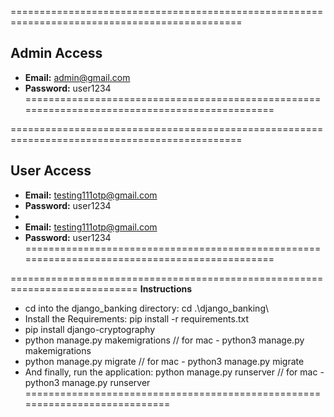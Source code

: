 
==============================================================================================
## **Admin Access**
- **Email:** admin@gmail.com
- **Password:** user1234
==============================================================================================

==============================================================================================
## **User Access**
- **Email:** testing111otp@gmail.com
- **Password:** user1234
- 
- **Email:** testing111otp@gmail.com
- **Password:** user1234
==============================================================================================

============================================================================
**Instructions**
- cd into the django_banking directory: cd .\django_banking\
- Install the Requirements: pip install -r requirements.txt
- pip install django-cryptography
- python manage.py makemigrations  // for mac - python3 manage.py makemigrations
- python manage.py migrate  // for mac - python3 manage.py migrate
- And finally, run the application: python manage.py runserver // for mac - python3 manage.py runserver
============================================================================
